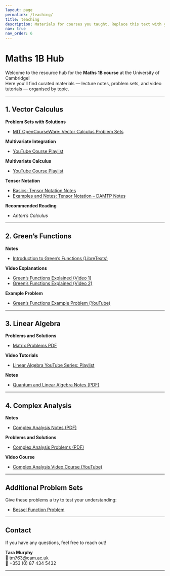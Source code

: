 ```yaml
---
layout: page
permalink: /teaching/
title: teaching
description: Materials for courses you taught. Replace this text with your description.
nav: true
nav_order: 6
---
```


# Maths 1B Hub

Welcome to the resource hub for the **Maths 1B course** at the University of Cambridge!  
Here you'll find curated materials — lecture notes, problem sets, and video tutorials — organised by topic.

---

## 1. Vector Calculus

**Problem Sets with Solutions**  
- [MIT OpenCourseWare: Vector Calculus Problem Sets](https://ocw.mit.edu)

**Multivariate Integration**  
- [YouTube Course Playlist](#)

**Multivariate Calculus**  
- [YouTube Course Playlist](#)

**Tensor Notation**  
- [Basics: Tensor Notation Notes](#)  
- [Examples and Notes: Tensor Notation – DAMTP Notes](#)  

**Recommended Reading**  
- *Anton’s Calculus*

---

## 2. Green’s Functions

**Notes**  
- [Introduction to Green’s Functions (LibreTexts)](https://libretexts.org)

**Video Explanations**  
- [Green’s Functions Explained (Video 1)](#)  
- [Green’s Functions Explained (Video 2)](#)

**Example Problem**  
- [Green’s Functions Example Problem (YouTube)](#)

---

## 3. Linear Algebra

**Problems and Solutions**  
- [Matrix Problems PDF](#)

**Video Tutorials**  
- [Linear Algebra YouTube Series: Playlist](#)

**Notes**  
- [Quantum and Linear Algebra Notes (PDF)](#)

---

## 4. Complex Analysis

**Notes**  
- [Complex Analysis Notes (PDF)](#)

**Problems and Solutions**  
- [Complex Analysis Problems (PDF)](#)

**Video Course**  
- [Complex Analysis Video Course (YouTube)](#)

---

## Additional Problem Sets

Give these problems a try to test your understanding:  

- [Bessel Function Problem](#)

---

## Contact

If you have any questions, feel free to reach out!  

**Tara Murphy**  
📧 [tm763@cam.ac.uk](mailto:tm763@cam.ac.uk)  
📱 +353 (0) 87 434 5432  

---

